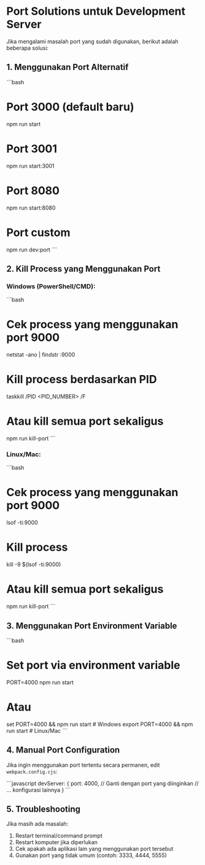 # Port Solutions untuk Development Server

Jika mengalami masalah port yang sudah digunakan, berikut adalah beberapa solusi:

## 1. Menggunakan Port Alternatif

\`\`\`bash
# Port 3000 (default baru)
npm run start

# Port 3001
npm run start:3001

# Port 8080
npm run start:8080

# Port custom
npm run dev:port
\`\`\`

## 2. Kill Process yang Menggunakan Port

### Windows (PowerShell/CMD):
\`\`\`bash
# Cek process yang menggunakan port 9000
netstat -ano | findstr :9000

# Kill process berdasarkan PID
taskkill /PID <PID_NUMBER> /F

# Atau kill semua port sekaligus
npm run kill-port
\`\`\`

### Linux/Mac:
\`\`\`bash
# Cek process yang menggunakan port 9000
lsof -ti:9000

# Kill process
kill -9 $(lsof -ti:9000)

# Atau kill semua port sekaligus
npm run kill-port
\`\`\`

## 3. Menggunakan Port Environment Variable

\`\`\`bash
# Set port via environment variable
PORT=4000 npm run start

# Atau
set PORT=4000 && npm run start  # Windows
export PORT=4000 && npm run start  # Linux/Mac
\`\`\`

## 4. Manual Port Configuration

Jika ingin menggunakan port tertentu secara permanen, edit `webpack.config.cjs`:

\`\`\`javascript
devServer: {
  port: 4000, // Ganti dengan port yang diinginkan
  // ... konfigurasi lainnya
}
\`\`\`

## 5. Troubleshooting

Jika masih ada masalah:

1. Restart terminal/command prompt
2. Restart komputer jika diperlukan
3. Cek apakah ada aplikasi lain yang menggunakan port tersebut
4. Gunakan port yang tidak umum (contoh: 3333, 4444, 5555)
